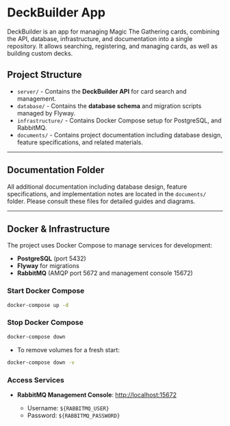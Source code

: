 # DeckBuilder App

DeckBuilder is an app for managing Magic The Gathering cards, combining the API, database, infrastructure, and documentation into a single repository. It allows searching, registering, and managing cards, as well as building custom decks.

## Project Structure

* `server/` - Contains the **DeckBuilder API** for card search and management.
* `database/` - Contains the **database schema** and migration scripts managed by Flyway.
* `infrastructure/` - Contains Docker Compose setup for PostgreSQL, and RabbitMQ.
* `documents/` - Contains project documentation including database design, feature specifications, and related materials.

---

## Documentation Folder

All additional documentation including database design, feature specifications, and implementation notes are located in the `documents/` folder. Please consult these files for detailed guides and diagrams.

---

## Docker & Infrastructure

The project uses Docker Compose to manage services for development:

* **PostgreSQL** (port 5432)
* **Flyway** for migrations
* **RabbitMQ** (AMQP port 5672 and management console 15672)

### Start Docker Compose

```bash
docker-compose up -d
```

### Stop Docker Compose

```bash
docker-compose down
```

* To remove volumes for a fresh start:

```bash
docker-compose down -v
```

### Access Services

* **RabbitMQ Management Console**: [http://localhost:15672](http://localhost:15672)

  * Username: `${RABBITMQ_USER}`
  * Password: `${RABBITMQ_PASSWORD}`
